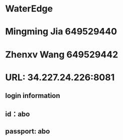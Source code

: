 # WaterEdge
# Mingming Jia 649529440 
# Zhenxv Wang 649529442 
# URL:  34.227.24.226:8081
## login information
## id：abo
## passport: abo
